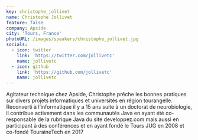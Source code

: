 ```yaml
---
key: christophe_jollivet
name: Christophe Jollivet
feature: false
company: Apside
city: 'Tours, France'
photoURL: /images/speakers/christophe_jollivet.jpg
socials:
  - icon: twitter
    link: 'https://twitter.com/jollivetc'
    name: jollivetc
  - icon: github
    link: 'https://github.com/jollivetc'
    name: jollivetc
---
```


Agitateur technique chez Apside, Christophe prêche les bonnes pratiques sur divers projets informatiques et universités en région tourangelle. Reconverti à l’informatique il y a 15 ans suite à un doctorat de neurobiologie, il contribue activement dans les communautés Java en ayant été co-responsable de la rubrique Java du site developpez.com mais aussi en participant à des conférences et en ayant fondé le Tours JUG en 2008 et co-fondé TouraineTech en 2017